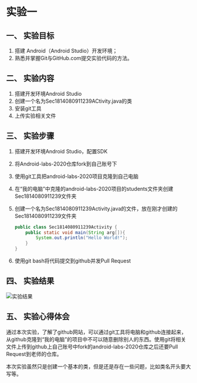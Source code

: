 # 实验一
## 一、 实验目标
1. 搭建 Android（Android Studio）开发环境；
2. 熟悉并掌握Git与GitHub.com提交实验代码的方法。
## 二、 实验内容
1. 搭建开发环境Android Studio
2. 创建一个名为Sec1814080911239ACtivity.java的类
3. 安装git工具
4. 上传实验相关文件
## 三、 实验步骤
1. 搭建开发环境Android Studio，配置SDK

2. 将Android-labs-2020仓库fork到自己账号下

3. 使用git工具把android-labs-2020项目克隆到自己电脑

4. 在“我的电脑”中克隆的android-labs-2020项目的students文件夹创建Sec1814080911239文件夹

5. 创建一个名为Sec1814080911239Activity.java的文件，放在刚才创建的Sec1814080911239文件夹

   ```java
   public class Sec1814080911239Activity {
       public static void main(String arg[]){
           System.out.println("Hello World!");
       }
   }
   ```

   

6. 使用git bash将代码提交到github并发Pull Request
## 四、 实验结果
![实验结果](D:\shiyan1.png)

## 五、 实验心得体会

​	通过本次实验，了解了github网站，可以通过git工具将电脑和github连接起来，从github克隆到“我的电脑”的项目中不可以随意删除别人的东西。使用git将相关文件上传到github上自己账号中fork的android-labs-2020仓库之后还要Pull Request到老师的仓库。

​	本次实验虽然只是创建一个基本的类，但是还是存在一些问题，比如类名开头要大写等。

